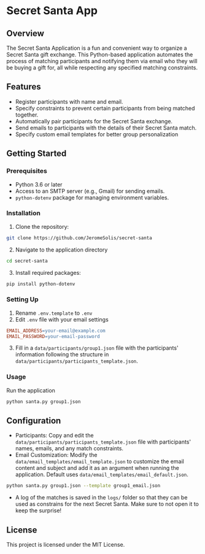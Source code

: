 # Secret Santa App

## Overview

The Secret Santa Application is a fun and convenient way to organize a Secret Santa gift exchange. This Python-based application automates the process of matching participants and notifying them via email who they will be buying a gift for, all while respecting any specified matching constraints.

## Features
- Register participants with name and email.
- Specify constraints to prevent certain participants from being matched together.
- Automatically pair participants for the Secret Santa exchange.
- Send emails to participants with the details of their Secret Santa match.
- Specify custom email templates for better group personalization

## Getting Started

### Prerequisites
- Python 3.6 or later
- Access to an SMTP server (e.g., Gmail) for sending emails.
- `python-dotenv` package for managing environment variables.

### Installation
1. Clone the repository:
```bash
git clone https://github.com/JeromeSolis/secret-santa
```
2. Navigate to the application directory
```bash
cd secret-santa
```
3. Install required packages:
```bash
pip install python-dotenv
```

### Setting Up
1. Rename `.env.template` to `.env`
2. Edit `.env` file with your email settings
```makefile
EMAIL_ADDRESS=your-email@example.com
EMAIL_PASSWORD=your-email-password
``` 
3. Fill in a `data/participants/group1.json` file with the participants' information following the structure in `data/participants/participants_template.json`.

### Usage
Run the application
```bash
python santa.py group1.json
```

## Configuration
- Participants: Copy and edit the `data/participants/participants_template.json` file with participants' names, emails, and any match constraints.
- Email Customization: Modify the `data/email_templates/email_template.json` to customize the email content and subject and add it as an argument when running the application. Default uses `data/email_templates/email_default.json`.
```bash
python santa.py group1.json --template group1_email.json
```
- A log of the matches is saved in the `logs/` folder so that they can be used as constrains for the next Secret Santa. Make sure to not open it to keep the surprise!

## License
This project is licensed under the MIT License.